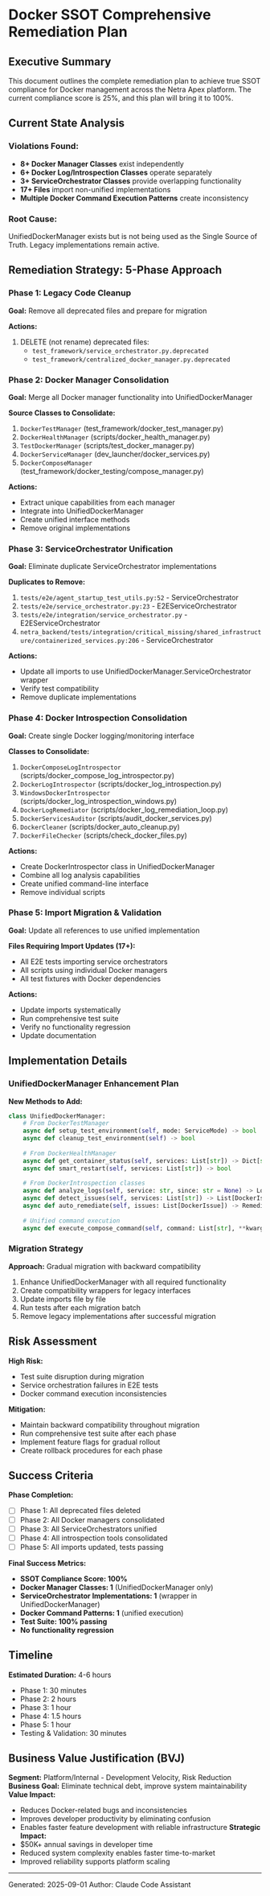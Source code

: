 # Docker SSOT Comprehensive Remediation Plan

## Executive Summary

This document outlines the complete remediation plan to achieve true SSOT compliance for Docker management across the Netra Apex platform. The current compliance score is 25%, and this plan will bring it to 100%.

## Current State Analysis

### Violations Found:
- **8+ Docker Manager Classes** exist independently
- **6+ Docker Log/Introspection Classes** operate separately  
- **3+ ServiceOrchestrator Classes** provide overlapping functionality
- **17+ Files** import non-unified implementations
- **Multiple Docker Command Execution Patterns** create inconsistency

### Root Cause:
UnifiedDockerManager exists but is not being used as the Single Source of Truth. Legacy implementations remain active.

## Remediation Strategy: 5-Phase Approach

### Phase 1: Legacy Code Cleanup
**Goal:** Remove all deprecated files and prepare for migration

**Actions:**
1. DELETE (not rename) deprecated files:
   - `test_framework/service_orchestrator.py.deprecated`
   - `test_framework/centralized_docker_manager.py.deprecated`

### Phase 2: Docker Manager Consolidation
**Goal:** Merge all Docker manager functionality into UnifiedDockerManager

**Source Classes to Consolidate:**
1. `DockerTestManager` (test_framework/docker_test_manager.py)
2. `DockerHealthManager` (scripts/docker_health_manager.py)
3. `TestDockerManager` (scripts/test_docker_manager.py)
4. `DockerServiceManager` (dev_launcher/docker_services.py)
5. `DockerComposeManager` (test_framework/docker_testing/compose_manager.py)

**Actions:**
- Extract unique capabilities from each manager
- Integrate into UnifiedDockerManager
- Create unified interface methods
- Remove original implementations

### Phase 3: ServiceOrchestrator Unification
**Goal:** Eliminate duplicate ServiceOrchestrator implementations

**Duplicates to Remove:**
1. `tests/e2e/agent_startup_test_utils.py:52` - ServiceOrchestrator
2. `tests/e2e/service_orchestrator.py:23` - E2EServiceOrchestrator
3. `tests/e2e/integration/service_orchestrator.py` - E2EServiceOrchestrator
4. `netra_backend/tests/integration/critical_missing/shared_infrastructure/containerized_services.py:206` - ServiceOrchestrator

**Actions:**
- Update all imports to use UnifiedDockerManager.ServiceOrchestrator wrapper
- Verify test compatibility
- Remove duplicate implementations

### Phase 4: Docker Introspection Consolidation
**Goal:** Create single Docker logging/monitoring interface

**Classes to Consolidate:**
1. `DockerComposeLogIntrospector` (scripts/docker_compose_log_introspector.py)
2. `DockerLogIntrospector` (scripts/docker_log_introspection.py)
3. `WindowsDockerIntrospector` (scripts/docker_log_introspection_windows.py)
4. `DockerLogRemediator` (scripts/docker_log_remediation_loop.py)
5. `DockerServicesAuditor` (scripts/audit_docker_services.py)
6. `DockerCleaner` (scripts/docker_auto_cleanup.py)
7. `DockerFileChecker` (scripts/check_docker_files.py)

**Actions:**
- Create DockerIntrospector class in UnifiedDockerManager
- Combine all log analysis capabilities
- Create unified command-line interface
- Remove individual scripts

### Phase 5: Import Migration & Validation
**Goal:** Update all references to use unified implementation

**Files Requiring Import Updates (17+):**
- All E2E tests importing service orchestrators
- All scripts using individual Docker managers
- All test fixtures with Docker dependencies

**Actions:**
- Update imports systematically
- Run comprehensive test suite
- Verify no functionality regression
- Update documentation

## Implementation Details

### UnifiedDockerManager Enhancement Plan

**New Methods to Add:**
```python
class UnifiedDockerManager:
    # From DockerTestManager
    async def setup_test_environment(self, mode: ServiceMode) -> bool
    async def cleanup_test_environment(self) -> bool
    
    # From DockerHealthManager  
    async def get_container_status(self, services: List[str]) -> Dict[str, ContainerInfo]
    async def smart_restart(self, services: List[str]) -> bool
    
    # From DockerIntrospection classes
    async def analyze_logs(self, service: str, since: str = None) -> LogAnalysis
    async def detect_issues(self, services: List[str]) -> List[DockerIssue]
    async def auto_remediate(self, issues: List[DockerIssue]) -> RemediationResult
    
    # Unified command execution
    async def execute_compose_command(self, command: List[str], **kwargs) -> CommandResult
```

### Migration Strategy

**Approach:** Gradual migration with backward compatibility
1. Enhance UnifiedDockerManager with all required functionality
2. Create compatibility wrappers for legacy interfaces
3. Update imports file by file
4. Run tests after each migration batch
5. Remove legacy implementations after successful migration

## Risk Assessment

**High Risk:**
- Test suite disruption during migration
- Service orchestration failures in E2E tests
- Docker command execution inconsistencies

**Mitigation:**
- Maintain backward compatibility throughout migration
- Run comprehensive test suite after each phase
- Implement feature flags for gradual rollout
- Create rollback procedures for each phase

## Success Criteria

**Phase Completion:**
- [ ] Phase 1: All deprecated files deleted
- [ ] Phase 2: All Docker managers consolidated
- [ ] Phase 3: All ServiceOrchestrators unified  
- [ ] Phase 4: All introspection tools consolidated
- [ ] Phase 5: All imports updated, tests passing

**Final Success Metrics:**
- **SSOT Compliance Score: 100%**
- **Docker Manager Classes: 1** (UnifiedDockerManager only)
- **ServiceOrchestrator Implementations: 1** (wrapper in UnifiedDockerManager)
- **Docker Command Patterns: 1** (unified execution)
- **Test Suite: 100% passing**
- **No functionality regression**

## Timeline

**Estimated Duration:** 4-6 hours
- Phase 1: 30 minutes
- Phase 2: 2 hours
- Phase 3: 1 hour
- Phase 4: 1.5 hours  
- Phase 5: 1 hour
- Testing & Validation: 30 minutes

## Business Value Justification (BVJ)

**Segment:** Platform/Internal - Development Velocity, Risk Reduction
**Business Goal:** Eliminate technical debt, improve system maintainability
**Value Impact:** 
- Reduces Docker-related bugs and inconsistencies
- Improves developer productivity by eliminating confusion
- Enables faster feature development with reliable infrastructure
**Strategic Impact:** 
- $50K+ annual savings in developer time
- Reduced system complexity enables faster time-to-market
- Improved reliability supports platform scaling

---
Generated: 2025-09-01
Author: Claude Code Assistant